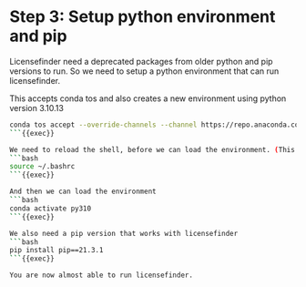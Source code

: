 # Step 3: Setup python environment and pip

Licensefinder need a deprecated packages from older python and pip versions to run.
So we need to setup a python environment that can run licensefinder.

This accepts conda tos and also creates a new environment using python version 3.10.13
```bash
conda tos accept --override-channels --channel https://repo.anaconda.com/pkgs/main && conda tos accept --override-channels --channel https://repo.anaconda.com/pkgs/r && conda init && conda create -n py310 python=3.10.13 -y
```{{exec}}

We need to reload the shell, before we can load the environment. (This is a one time thing after installing conda)
```bash
source ~/.bashrc
```{{exec}}

And then we can load the environment
```bash
conda activate py310
```{{exec}}

We also need a pip version that works with licensefinder
```bash
pip install pip==21.3.1
```{{exec}}

You are now almost able to run licensefinder.